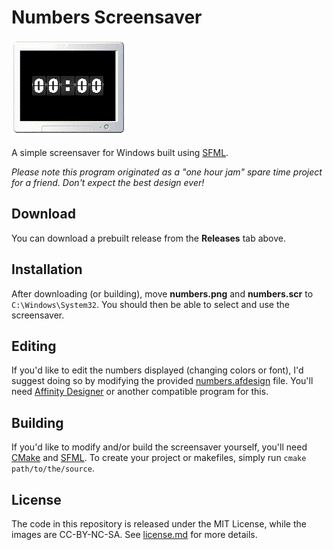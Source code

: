 # Numbers Screensaver

![GIF Preview](numbers-preview.gif)

A simple screensaver for Windows built using [SFML](https://www.sfml-dev.org).

*Please note this program originated as a "one hour jam" spare time project for a friend. Don't expect the best design ever!*

## Download

You can download a prebuilt release from the **Releases** tab above.

## Installation

After downloading (or building), move **numbers.png** and **numbers.scr** to `C:\Windows\System32`.
You should then be able to select and use the screensaver.

## Editing

If you'd like to edit the numbers displayed (changing colors or font), I'd suggest doing so by modifying the provided [numbers.afdesign](numbers.afdesign) file. You'll need [Affinity Designer](https://affinity.serif.com/en-us/designer/) or another compatible program for this.

## Building

If you'd like to modify and/or build the screensaver yourself, you'll need [CMake](https://www.cmake.org/) and [SFML](https://www.sfml-dev.org/).
To create your project or makefiles, simply run `cmake path/to/the/source`.

## License

The code in this repository is released under the MIT License, while the images are CC-BY-NC-SA. See [license.md](license.md) for more details.
